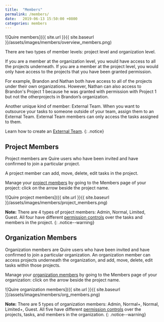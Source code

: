 ```yaml
---
title:  "Members"
permalink: /members/
date:   2019-06-13 15:50:00 +0800
categories: members
---
```

![Quire members]({{ site.url }}{{ site.baseurl }}/assets/images/members/overview_members.png)



There are two types of member levels: project level and organization level. 

If you are a member at the organization level, you would have access to all the projects underneath.
If you are a member at the project level, you would only have access to the projects that you have been granted permission. 

For example, Brandon and Nathan both have access to all of the projects under their own organizations.
However, Nathan can also access to Brandon's Project 1 because he was granted with permission with Project 1 but not the otherprojects in Brandon’s organization.

Another unique kind of member: External Team.
When you want to outsource your tasks to someone outside of your team, assign them to an External Team. 
External Team members can only access the tasks assigned to them. 


Learn how to create an [External Team](/guide/external-team/). 
{: .notice}



## Project Members
Project members are Quire users who have been invited and have confirmed to join a particular project.

A project member can add, move, delete, edit tasks in the project. 

Manage your [project members](/guide/add-project-members/) by going to the Members page of your project: click on the arrow beside the project name.  



![Quire project members]({{ site.url }}{{ site.baseurl }}/assets/images/members/project_members.png)



**Note:** There are 4 types of project members: Admin, Normal, Limited, Guest. All four have different [permission controls](/guide/project-permission/) over the tasks and members in the project. 
{: .notice--warning}



## Organization Members
Organization members are Quire users who have been invited and have confirmed to join a particular organization.
An organization member can access projects underneath the organization, and add, move, delete, edit tasks within those projects. 

Manage your [organization members](/guide/organization-members/) by going to the Members page of your organization: click on the arrow beside the project name. 


![Quire organization members]({{ site.url }}{{ site.baseurl }}/assets/images/members/org_members.png)



**Note:** There are 5 types of organization members: Admin, Normal+, Normal, Limited+, Guest. 
All five have different [permission controls](/guide/organization-permission/) over the projects, tasks, and members in the organization.
{: .notice--warning}

